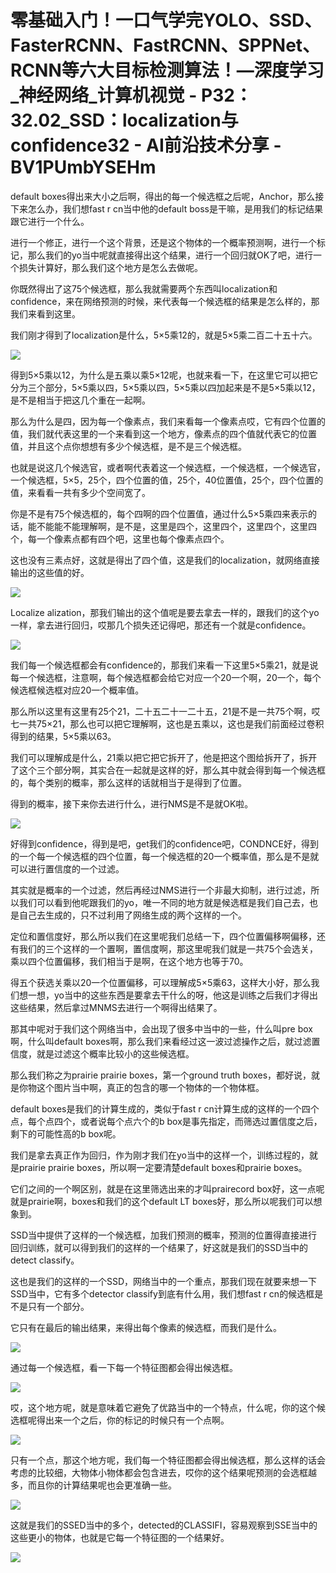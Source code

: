 # 零基础入门！一口气学完YOLO、SSD、FasterRCNN、FastRCNN、SPPNet、RCNN等六大目标检测算法！—深度学习_神经网络_计算机视觉 - P32：32.02_SSD：localization与confidence32 - AI前沿技术分享 - BV1PUmbYSEHm

default boxes得出来大小之后啊，得出的每一个候选框之后呢，Anchor，那么接下来怎么办，我们想fast r cn当中他的default boss是干嘛，是用我们的标记结果跟它进行一个什么。

进行一个修正，进行一个这个背景，还是这个物体的一个概率预测啊，进行一个标记，那么我们的yo当中呢就直接得出这个结果，进行一个回归就OK了吧，进行一个损失计算好，那么我们这个地方是怎么去做呢。

你既然得出了这75个候选框，那么我就需要两个东西叫localization和confidence，来在网络预测的时候，来代表每一个候选框的结果是怎么样的，那我们来看到这里。

我们刚才得到了localization是什么，5×5乘12的，就是5×5乘二百二十五十六。

![](img/7cdfba979683f7ebf3566ec2faf62fbb_1.png)

得到5×5乘以12，为什么是五乘以乘5×12呢，也就来看一下，在这里它可以把它分为三个部分，5×5乘以四，5×5乘以四，5×5乘以四加起来是不是5×5乘以12，是不是相当于把这几个重在一起啊。

那么为什么是四，因为每一个像素点，我们来看每一个像素点哎，它有四个位置的值，我们就代表这里的一个来看到这一个地方，像素点的四个值就代表它的位置值，并且这个点你想想有多少个候选框，是不是三个候选框。

也就是说这几个候选官，或者啊代表着这一个候选框，一个候选框，一个候选官，一个候选框，5×5，25个，四个位置的值，25个，40位置值，25个，四个位置的值，来看看一共有多少个空间宽了。

你是不是有75个候选框的，每个四啊的四个位置值，通过什么5×5乘四来表示的话，能不能能不能理解啊，是不是，这里是四个，这里四个，这里四个，这里四个，每一个像素点都有四个吧，这里也每个像素点四个。

这也没有三素点好，这就是得出了四个值，这是我们的localization，就网络直接输出的这些值的好。



![](img/7cdfba979683f7ebf3566ec2faf62fbb_3.png)

Localize alization，那我们输出的这个值呢是要去拿去一样的，跟我们的这个yo一样，拿去进行回归，哎那几个损失还记得吧，那还有一个就是confidence。



![](img/7cdfba979683f7ebf3566ec2faf62fbb_5.png)

我们每一个候选框都会有confidence的，那我们来看一下这里5×5乘21，就是说每一个候选框，注意啊，每个候选框都会给它对应一个20一个啊，20一个，每个候选框候选框对应20一个概率值。

那么所以这里有这里有25个21，二十五二十一二十五，21是不是一共75个啊，哎七一共75×21，那么也可以把它理解啊，这也是五乘以，这也是我们前面经过卷积得到的结果，5×5乘以63。

我们可以理解成是什么，21乘以把它把它拆开了，他是把这个图给拆开了，拆开了这个三个部分啊，其实合在一起就是这样的好，那么其中就会得到每一个候选框的，每个类别的概率，那么这样的话就相当于是得到了位置。

得到的概率，接下来你去进行什么，进行NMS是不是就OK啦。

![](img/7cdfba979683f7ebf3566ec2faf62fbb_7.png)

好得到confidence，得到是吧，get我们的confidence吧，CONDNCE好，得到的一个每一个候选框的四个位置，每一个候选框的20一个概率值，那么是不是就可以进行置信度的一个过滤。

其实就是概率的一个过滤，然后再经过NMS进行一个非最大抑制，进行过滤，所以我们可以看到他呢跟我们的yo，唯一不同的地方就是候选框是我们自己去，也是自己去生成的，只不过利用了网络生成的两个这样的一个。

定位和置信度好，那么所以我们在这里呢我们总结一下，四个位置偏移啊偏移，还有我们的三个这样的一个置啊，置信度啊，那这里呢我们就是一共75个会选关，乘以四个位置偏移，我们相当于是啊，在这个地方也等于70。

得五个获选关乘以20一个位置偏移，可以理解成5×5乘63，这样大小好，那么我们想一想，yo当中的这些东西是要拿去干什么的呀，他这是训练之后我们才得出这些结果，然后拿过MNMS去进行一个啊得出结果了。

那其中呢对于我们这个网络当中，会出现了很多中当中的一些，什么叫pre box啊，什么叫default boxes啊，那么我们来看经过这一波过滤操作之后，就过滤置信度，就是过滤这个概率比较小的这些候选框。

那么我们称之为prairie prairie boxes，第一个ground truth boxes，都好说，就是你物这个图片当中啊，真正的包含的哪一个物体的一个物体框。

default boxes是我们的计算生成的，类似于fast r cn计算生成的这样的一个四个点，每个点四个，或者说每个点六个的b box是事先指定，而筛选过置信度之后，剩下的可能性高的b box呢。

我们是拿去真正作为回归，作为刚才我们在yo当中的这样一个，训练过程的，就是prairie prairie boxes，所以啊一定要清楚default boxes和prairie boxes。

它们之间的一个啊区别，就是在这里筛选出来的才叫prairecord box好，这一点呢就是prairie啊，boxes和我们的这个default LT boxes好，那么所以呢我们可以想象到。

SSD当中提供了这样的一个候选框，加我们预测的概率，预测的位置得直接进行回归训练，就可以得到我们的这样的一个结果了，好这就是我们的SSD当中的detect classify。

这也是我们的这样的一个SSD，网络当中的一个重点，那我们现在就要来想一下SSD当中，它有多个detector classify到底有什么用，我们想fast r cn的候选框是不是只有一个部分。

它只有在最后的输出结果，来得出每个像素的候选框，而我们是什么。

![](img/7cdfba979683f7ebf3566ec2faf62fbb_9.png)

通过每一个候选框，看一下每一个特征图都会得出候选框。

![](img/7cdfba979683f7ebf3566ec2faf62fbb_11.png)

哎，这个地方呢，就是意味着它避免了优路当中的一个特点，什么呢，你的这个候选框呢得出来一个之后，你的标记的时候只有一个点啊。



![](img/7cdfba979683f7ebf3566ec2faf62fbb_13.png)

只有一个点，那这个地方呢，我们每一个特征图都会得出候选框，那么这样的话会考虑的比较细，大物体小物体都会包含进去，哎你的这个结果呢预测的会选框越多，而且你的计算结果呢也会更准确一些。



![](img/7cdfba979683f7ebf3566ec2faf62fbb_15.png)

这就是我们的SSED当中的多个，detected的CLASSIFI，容易观察到SSE当中的这些更小的物体，也就是它每一个特征图的一个结果好。



![](img/7cdfba979683f7ebf3566ec2faf62fbb_17.png)